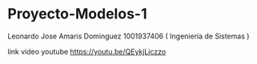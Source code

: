 # Proyecto-Modelos-1

Leonardo Jose Amaris Dominguez 1001937406 ( Ingeniería de Sistemas )

link video youtube
https://youtu.be/QEykjLjczzo
